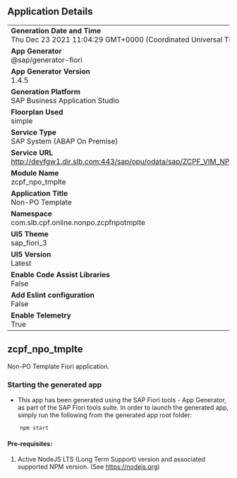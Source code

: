 ## Application Details
|               |
| ------------- |
|**Generation Date and Time**<br>Thu Dec 23 2021 11:04:29 GMT+0000 (Coordinated Universal Time)|
|**App Generator**<br>@sap/generator-fiori|
|**App Generator Version**<br>1.4.5|
|**Generation Platform**<br>SAP Business Application Studio|
|**Floorplan Used**<br>simple|
|**Service Type**<br>SAP System (ABAP On Premise)|
|**Service URL**<br>http://devfgw1.dir.slb.com:443/sap/opu/odata/sap/ZCPF_VIM_NPO_TEMPLATE_SRV
|**Module Name**<br>zcpf_npo_tmplte|
|**Application Title**<br>Non-PO Template|
|**Namespace**<br>com.slb.cpf.online.nonpo.zcpfnpotmplte|
|**UI5 Theme**<br>sap_fiori_3|
|**UI5 Version**<br>Latest|
|**Enable Code Assist Libraries**<br>False|
|**Add Eslint configuration**<br>False|
|**Enable Telemetry**<br>True|

## zcpf_npo_tmplte

Non-PO Template Fiori application.

### Starting the generated app

-   This app has been generated using the SAP Fiori tools - App Generator, as part of the SAP Fiori tools suite.  In order to launch the generated app, simply run the following from the generated app root folder:

```
    npm start
```

#### Pre-requisites:

1. Active NodeJS LTS (Long Term Support) version and associated supported NPM version.  (See https://nodejs.org)


